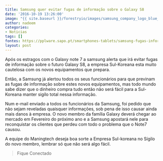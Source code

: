 ```yaml
---
title: Samsung quer evitar fugas de informação sobre o Galaxy S8
date: '2016-10-19 13:26:00'
image: "{{ site.baseurl }}/forestryio/images/samsung_company_logo_blue_white_30995_1920x1080-3.jpg"
author: nadeem
categories:
- Noticias
tags: []
fontes: https://pplware.sapo.pt/smartphones-tablets/samsung-fugas-informacao-galaxy-s8/
layout: post
---
```

Após os estragos com o Galaxy note 7 a samsung alerta que irá evitar fugas de informação sobre o futuro Galaxy S8, a empresa Sul-Koreana esta muito cautelosa com os novos equipamentos que prepara.

Então, a Samsung já alertou todos os seus funcionários para que previnam as fugas de informação sobre estes novos equipamentos, mas todo mundo sabe dizer que o dinheiro compra tudo então não será fácil para a Sul-Koreana manter sigílo total nessa informação.

Num e-mail enviado a todos os funcionários da Samsung, foi pedido que não sejam reveladas quaisquer informações, sob pena de isso causar ainda mais danos à empresa. O novo membro da família Galaxy deverá chegar ao mercado em Fevereiro do próximo ano e a Samsung apostará nele para reconquistar os clientes que perdeu com todo o problema que o Note7 causou.

A equipe do Maningtech deseja boa sorte a Empresa Sul-koreana no Sígilo do novo membro, lembrar só que não será algo fácil.

> Fique Conectado